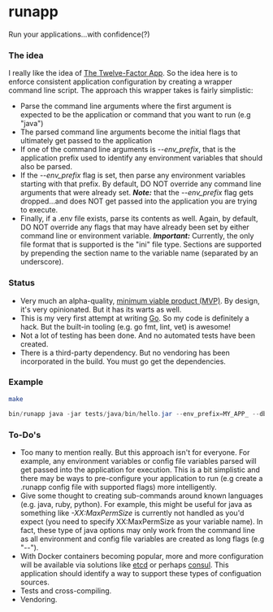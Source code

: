 runapp
======

Run your applications...with confidence(?)

### The idea
I really like the idea of [The Twelve-Factor App](http://12factor.net/). So the idea here is to enforce consistent application configuration 
by creating a wrapper command line script.  The approach this wrapper takes is fairly simplistic:

* Parse the command line arguments where the first argument is expected to be the application or command that you want to run (e.g "java")
* The parsed command line arguments become the initial flags that ultimately get passed to the application
* If one of the command line arguments is *--env_prefix*, that is the application prefix used to identify any environment variables that should also be parsed.
* If the *--env_prefix* flag is set, then parse any environment variables starting with that prefix.  By default, DO NOT override any command line arguments that were already set. ***Note:***
that the *--env_prefix* flag gets dropped...and does NOT get passed into the application you are trying to execute.
* Finally, if a .env file exists, parse its contents as well.  Again, by default, DO NOT override any flags that may have already been set by either command line or environment variable.  ***Important:*** Currently, the only file format that is supported is the "ini" file type.  Sections are supported by prepending the section name to the variable name (separated by an underscore).

### Status
* Very much an alpha-quality, [minimum viable product (MVP)](http://en.wikipedia.org/wiki/Minimum_viable_product).  By design, it's very opinionated.  But it has its warts as well. 
* This is my very first attempt at writing [Go](http://golang.org/). So my code is definitely a hack.  But the built-in tooling (e.g. go fmt, lint, vet) is awesome!
* Not a lot of testing has been done.  And no automated tests have been created.
* There is a third-party dependency. But no vendoring has been incorporated in the build.  You must go get the dependencies.


### Example

```bash
make
```
```java
bin/runapp java -jar tests/java/bin/hello.jar --env_prefix=MY_APP_ --db_user=bart
```

### To-Do's
* Too many to mention really.  But this approach isn't for everyone.  For example, any environment variables or config file variables parsed will get passed into the application for execution.
This is a bit simplistic and there may be ways to pre-configure your application to run (e.g create a .runapp config file with supported flags) more intelligently.
* Give some thought to creating sub-commands around known languages (e.g. java, ruby, python).  For example, this might be useful for java as something like *-XX:MaxPermSize* is currently not handled as you'd expect (you need to specify XX:MaxPermSize as your variable name).  In fact, these type of java options may only work from the command line as all environment and config file variables are created as long flags (e.g "--").
* With Docker containers becoming popular, more and more configuration will be available via solutions like [etcd](https://github.com/coreos/etcd) or perhaps [consul](http://www.consul.io/).  This application should identify a way to support these types of configuation sources.
* Tests and cross-compiling.
* Vendoring.
